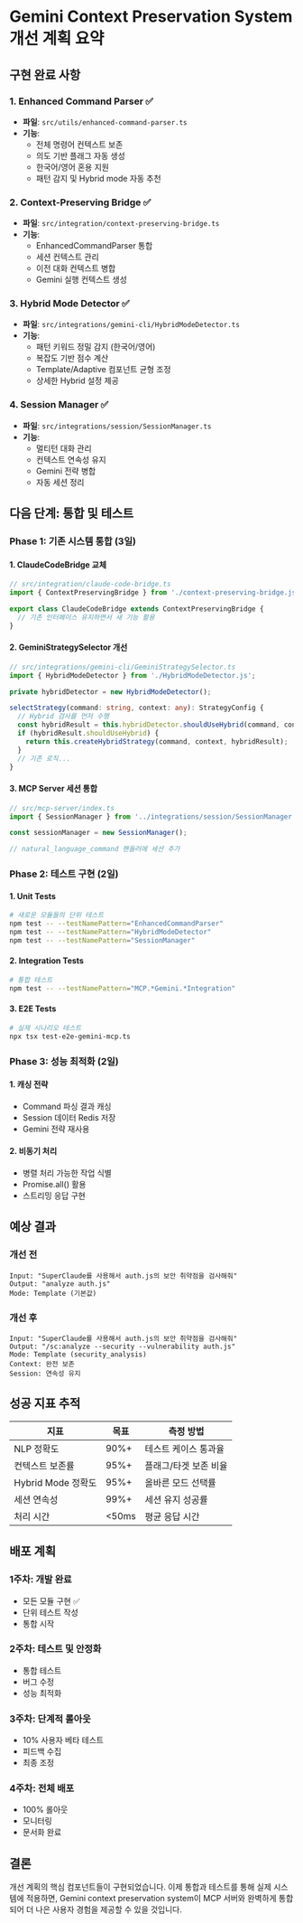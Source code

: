 # Gemini Context Preservation System 개선 계획 요약

## 구현 완료 사항

### 1. Enhanced Command Parser ✅
- **파일**: `src/utils/enhanced-command-parser.ts`
- **기능**:
  - 전체 명령어 컨텍스트 보존
  - 의도 기반 플래그 자동 생성
  - 한국어/영어 혼용 지원
  - 패턴 감지 및 Hybrid mode 자동 추천

### 2. Context-Preserving Bridge ✅
- **파일**: `src/integration/context-preserving-bridge.ts`
- **기능**:
  - EnhancedCommandParser 통합
  - 세션 컨텍스트 관리
  - 이전 대화 컨텍스트 병합
  - Gemini 실행 컨텍스트 생성

### 3. Hybrid Mode Detector ✅
- **파일**: `src/integrations/gemini-cli/HybridModeDetector.ts`
- **기능**:
  - 패턴 키워드 정밀 감지 (한국어/영어)
  - 복잡도 기반 점수 계산
  - Template/Adaptive 컴포넌트 균형 조정
  - 상세한 Hybrid 설정 제공

### 4. Session Manager ✅
- **파일**: `src/integrations/session/SessionManager.ts`
- **기능**:
  - 멀티턴 대화 관리
  - 컨텍스트 연속성 유지
  - Gemini 전략 병합
  - 자동 세션 정리

## 다음 단계: 통합 및 테스트

### Phase 1: 기존 시스템 통합 (3일)

#### 1. ClaudeCodeBridge 교체
```typescript
// src/integration/claude-code-bridge.ts
import { ContextPreservingBridge } from './context-preserving-bridge.js';

export class ClaudeCodeBridge extends ContextPreservingBridge {
  // 기존 인터페이스 유지하면서 새 기능 활용
}
```

#### 2. GeminiStrategySelector 개선
```typescript
// src/integrations/gemini-cli/GeminiStrategySelector.ts
import { HybridModeDetector } from './HybridModeDetector.js';

private hybridDetector = new HybridModeDetector();

selectStrategy(command: string, context: any): StrategyConfig {
  // Hybrid 검사를 먼저 수행
  const hybridResult = this.hybridDetector.shouldUseHybrid(command, context);
  if (hybridResult.shouldUseHybrid) {
    return this.createHybridStrategy(command, context, hybridResult);
  }
  // 기존 로직...
}
```

#### 3. MCP Server 세션 통합
```typescript
// src/mcp-server/index.ts
import { SessionManager } from '../integrations/session/SessionManager.js';

const sessionManager = new SessionManager();

// natural_language_command 핸들러에 세션 추가
```

### Phase 2: 테스트 구현 (2일)

#### 1. Unit Tests
```bash
# 새로운 모듈들의 단위 테스트
npm test -- --testNamePattern="EnhancedCommandParser"
npm test -- --testNamePattern="HybridModeDetector"
npm test -- --testNamePattern="SessionManager"
```

#### 2. Integration Tests
```bash
# 통합 테스트
npm test -- --testNamePattern="MCP.*Gemini.*Integration"
```

#### 3. E2E Tests
```bash
# 실제 시나리오 테스트
npx tsx test-e2e-gemini-mcp.ts
```

### Phase 3: 성능 최적화 (2일)

#### 1. 캐싱 전략
- Command 파싱 결과 캐싱
- Session 데이터 Redis 저장
- Gemini 전략 재사용

#### 2. 비동기 처리
- 병렬 처리 가능한 작업 식별
- Promise.all() 활용
- 스트리밍 응답 구현

## 예상 결과

### 개선 전
```
Input: "SuperClaude를 사용해서 auth.js의 보안 취약점을 검사해줘"
Output: "analyze auth.js"
Mode: Template (기본값)
```

### 개선 후
```
Input: "SuperClaude를 사용해서 auth.js의 보안 취약점을 검사해줘"
Output: "/sc:analyze --security --vulnerability auth.js"
Mode: Template (security_analysis)
Context: 완전 보존
Session: 연속성 유지
```

## 성공 지표 추적

| 지표 | 목표 | 측정 방법 |
|------|------|-----------|
| NLP 정확도 | 90%+ | 테스트 케이스 통과율 |
| 컨텍스트 보존률 | 95%+ | 플래그/타겟 보존 비율 |
| Hybrid Mode 정확도 | 95%+ | 올바른 모드 선택률 |
| 세션 연속성 | 99%+ | 세션 유지 성공률 |
| 처리 시간 | <50ms | 평균 응답 시간 |

## 배포 계획

### 1주차: 개발 완료
- 모든 모듈 구현 ✅
- 단위 테스트 작성
- 통합 시작

### 2주차: 테스트 및 안정화
- 통합 테스트
- 버그 수정
- 성능 최적화

### 3주차: 단계적 롤아웃
- 10% 사용자 베타 테스트
- 피드백 수집
- 최종 조정

### 4주차: 전체 배포
- 100% 롤아웃
- 모니터링
- 문서화 완료

## 결론

개선 계획의 핵심 컴포넌트들이 구현되었습니다. 이제 통합과 테스트를 통해 실제 시스템에 적용하면, Gemini context preservation system이 MCP 서버와 완벽하게 통합되어 더 나은 사용자 경험을 제공할 수 있을 것입니다.